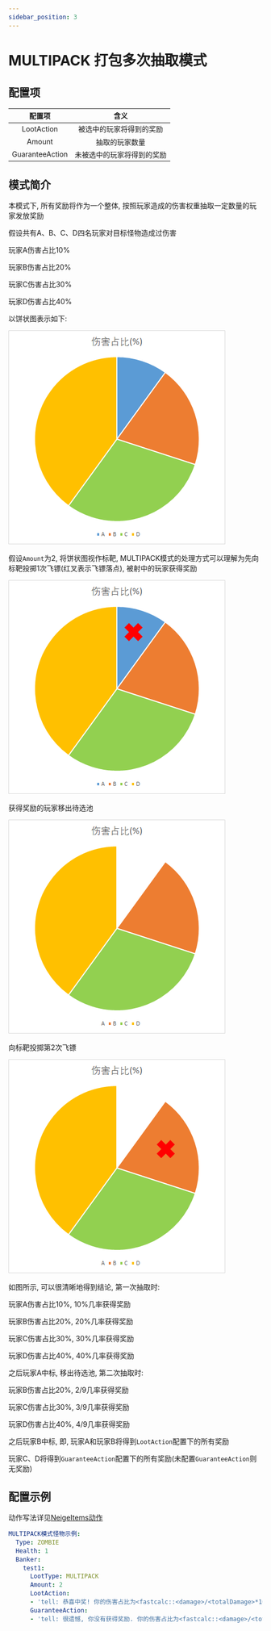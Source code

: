 ```yaml
---
sidebar_position: 3
---
```


# MULTIPACK 打包多次抽取模式

## 配置项

| 配置项 | 含义 |
| :----: | :----: |
| LootAction | 被选中的玩家将得到的奖励 |
| Amount | 抽取的玩家数量 |
| GuaranteeAction | 未被选中的玩家将得到的奖励 |

## 模式简介

本模式下, 所有奖励将作为一个整体, 按照玩家造成的伤害权重抽取一定数量的玩家发放奖励

假设共有A、B、C、D四名玩家对目标怪物造成过伤害

玩家A伤害占比10%

玩家B伤害占比20%

玩家C伤害占比30%

玩家D伤害占比40%

以饼状图表示如下:

![伤害占比](_images/伤害占比.png)

假设`Amount`为2, 将饼状图视作标靶, MULTIPACK模式的处理方式可以理解为先向标靶投掷1次飞镖(红叉表示飞镖落点), 被射中的玩家获得奖励

![伤害占比](_images/抽取1.png)

获得奖励的玩家移出待选池

![伤害占比](_images/伤害占比1.png)

向标靶投掷第2次飞镖

![伤害占比](_images/抽取2.png)

如图所示, 可以很清晰地得到结论, 第一次抽取时:

玩家A伤害占比10%, 10%几率获得奖励

玩家B伤害占比20%, 20%几率获得奖励

玩家C伤害占比30%, 30%几率获得奖励

玩家D伤害占比40%, 40%几率获得奖励

之后玩家A中标, 移出待选池, 第二次抽取时:

玩家B伤害占比20%, 2/9几率获得奖励

玩家C伤害占比30%, 3/9几率获得奖励

玩家D伤害占比40%, 4/9几率获得奖励

之后玩家B中标, 即, 玩家A和玩家B将得到`LootAction`配置下的所有奖励

玩家C、D将得到`GuaranteeAction`配置下的所有奖励(未配置`GuaranteeAction`则无奖励)

## 配置示例

动作写法详见[NeigeItems动作](战利品配置/公有参数.md#neigeitems动作)

```yaml
MULTIPACK模式怪物示例:
  Type: ZOMBIE
  Health: 1
  Banker:
    test1:
      LootType: MULTIPACK
      Amount: 2
      LootAction:
      - 'tell: 恭喜中奖! 你的伤害占比为<fastcalc::<damage>/<totalDamage>*100_1>%'
      GuaranteeAction:
      - 'tell: 很遗憾, 你没有获得奖励. 你的伤害占比为<fastcalc::<damage>/<totalDamage>*100_1>%'
```
